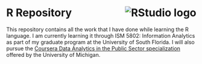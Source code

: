 # R Repository <img src="https://img.icons8.com/?size=100&id=YYhSxUUW8osK&format=png&color=000000" alt="RStudio logo" align=right>

This repository contains all the work that I have done while learning the R language. I am currently learning it through ISM 5802: Information Analytics as part of my graduate program at the University of South Florida. I will also pursue the [Coursera Data Analytics in the Public Sector specialization](https://www.coursera.org/specializations/data-analytics-in-the-public-sector-with-r?) offered by the University of Michigan.
